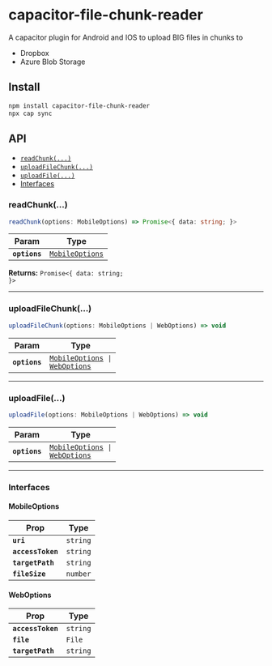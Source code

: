 # capacitor-file-chunk-reader

A capacitor plugin for Android and IOS to upload BIG files in chunks to

- Dropbox
- Azure Blob Storage

## Install

```bash
npm install capacitor-file-chunk-reader
npx cap sync
```

## API

<docgen-index>

* [`readChunk(...)`](#readchunk)
* [`uploadFileChunk(...)`](#uploadfilechunk)
* [`uploadFile(...)`](#uploadfile)
* [Interfaces](#interfaces)

</docgen-index>

<docgen-api>
<!--Update the source file JSDoc comments and rerun docgen to update the docs below-->

### readChunk(...)

```typescript
readChunk(options: MobileOptions) => Promise<{ data: string; }>
```

| Param         | Type                                                    |
| ------------- | ------------------------------------------------------- |
| **`options`** | <code><a href="#mobileoptions">MobileOptions</a></code> |

**Returns:** <code>Promise&lt;{ data: string; }&gt;</code>

--------------------


### uploadFileChunk(...)

```typescript
uploadFileChunk(options: MobileOptions | WebOptions) => void
```

| Param         | Type                                                                                            |
| ------------- | ----------------------------------------------------------------------------------------------- |
| **`options`** | <code><a href="#mobileoptions">MobileOptions</a> \| <a href="#weboptions">WebOptions</a></code> |

--------------------


### uploadFile(...)

```typescript
uploadFile(options: MobileOptions | WebOptions) => void
```

| Param         | Type                                                                                            |
| ------------- | ----------------------------------------------------------------------------------------------- |
| **`options`** | <code><a href="#mobileoptions">MobileOptions</a> \| <a href="#weboptions">WebOptions</a></code> |

--------------------


### Interfaces


#### MobileOptions

| Prop              | Type                |
| ----------------- | ------------------- |
| **`uri`**         | <code>string</code> |
| **`accessToken`** | <code>string</code> |
| **`targetPath`**  | <code>string</code> |
| **`fileSize`**    | <code>number</code> |


#### WebOptions

| Prop              | Type                |
| ----------------- | ------------------- |
| **`accessToken`** | <code>string</code> |
| **`file`**        | <code>File</code>   |
| **`targetPath`**  | <code>string</code> |

</docgen-api>
